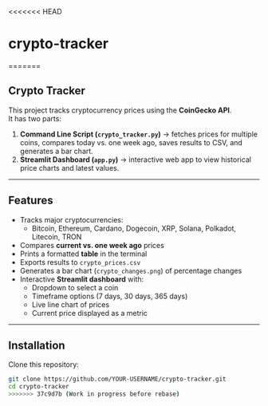 <<<<<<< HEAD
# crypto-tracker
=======
## Crypto Tracker

This project tracks cryptocurrency prices using the **CoinGecko API**.  
It has two parts:
1. **Command Line Script (`crypto_tracker.py`)** → fetches prices for multiple coins, compares today vs. one week ago, saves results to CSV, and generates a bar chart.
2. **Streamlit Dashboard (`app.py`)** → interactive web app to view historical price charts and latest values.

---

## Features

- Tracks major cryptocurrencies:
  - Bitcoin, Ethereum, Cardano, Dogecoin, XRP, Solana, Polkadot, Litecoin, TRON
- Compares **current vs. one week ago** prices
- Prints a formatted **table** in the terminal
- Exports results to `crypto_prices.csv`
- Generates a bar chart (`crypto_changes.png`) of percentage changes
- Interactive **Streamlit dashboard** with:
  - Dropdown to select a coin
  - Timeframe options (7 days, 30 days, 365 days)
  - Live line chart of prices
  - Current price displayed as a metric

---

## Installation

Clone this repository:

```bash
git clone https://github.com/YOUR-USERNAME/crypto-tracker.git
cd crypto-tracker
>>>>>>> 37c9d7b (Work in progress before rebase)
